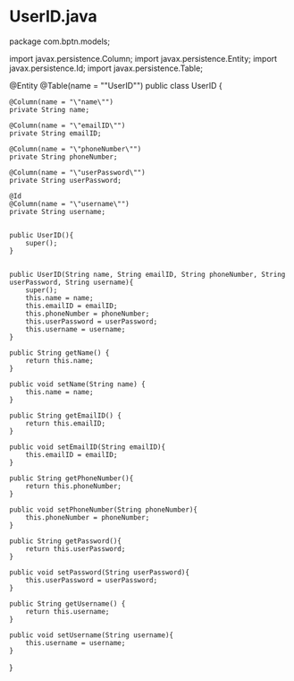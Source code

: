 # UserID.java

package com.bptn.models;

import javax.persistence.Column;
import javax.persistence.Entity;
import javax.persistence.Id;
import javax.persistence.Table;

@Entity
@Table(name = "\"UserID\"")
public class UserID {

    @Column(name = "\"name\"")
    private String name;

    @Column(name = "\"emailID\"")
    private String emailID;

    @Column(name = "\"phoneNumber\"")
    private String phoneNumber;

    @Column(name = "\"userPassword\"")
    private String userPassword;

    @Id
    @Column(name = "\"username\"")
    private String username;


    public UserID(){
        super();
    }


    public UserID(String name, String emailID, String phoneNumber, String userPassword, String username){
        super();
        this.name = name;
        this.emailID = emailID;
        this.phoneNumber = phoneNumber;
        this.userPassword = userPassword;
        this.username = username;
    }

    public String getName() {
        return this.name;
    }

    public void setName(String name) {
        this.name = name;
    }

    public String getEmailID() {
        return this.emailID;
    }

    public void setEmailID(String emailID){
        this.emailID = emailID;
    }

    public String getPhoneNumber(){
        return this.phoneNumber;
    }

    public void setPhoneNumber(String phoneNumber){
        this.phoneNumber = phoneNumber;
    }

    public String getPassword(){
        return this.userPassword;
    }

    public void setPassword(String userPassword){
        this.userPassword = userPassword;
    }

    public String getUsername() {
        return this.username;
    }

    public void setUsername(String username){
        this.username = username;
    }







}